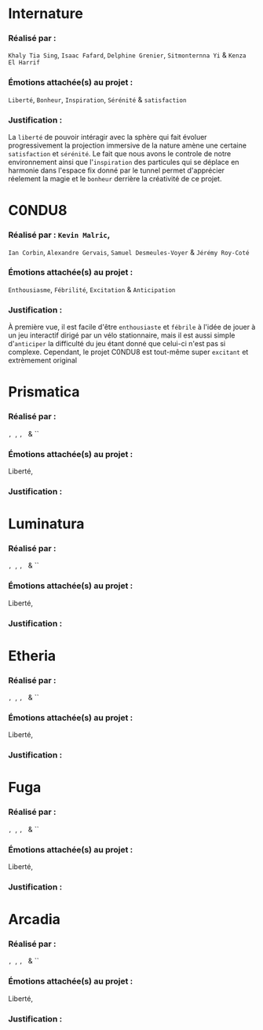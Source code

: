 # Internature

### Réalisé par : 
`Khaly Tia Sing`, `Isaac Fafard`, `Delphine Grenier`, `Sitmonternna Yi` & `Kenza El Harrif`

### Émotions attachée(s) au projet : 
`Liberté`, `Bonheur`, `Inspiration`, `Sérénité` & `satisfaction`

### Justification :
La `liberté` de pouvoir intéragir avec la sphère qui fait évoluer  progressivement la projection immersive de la nature amène une certaine `satisfaction` et `sérénité`. Le fait que nous avons le controle de notre environnement ainsi que l'`inspiration` des particules qui se déplace en harmonie dans l'espace fix donné par le tunnel permet d'apprécier réelement la magie et le `bonheur` derrière la créativité de ce projet.


# C0NDU8

### Réalisé par : `Kevin Malric`, 
`Ian Corbin`, `Alexandre Gervais`, `Samuel Desmeules-Voyer` & `Jérémy Roy-Coté`

### Émotions attachée(s) au projet : 
`Enthousiasme`, `Fébrilité`, `Excitation` & `Anticipation`

### Justification : 
À première vue, il est facile d'être `enthousiaste` et `fébrile` à l'idée de jouer à un jeu interactif dirigé par un vélo stationnaire, mais il est aussi simple d'`anticiper` la difficulté du jeu étant donné que celui-ci n'est pas si complexe. Cependant, le projet C0NDU8 est tout-même super `excitant` et extrèmement original



# Prismatica

### Réalisé par : 
``, ``, ``, `` & ``

### Émotions attachée(s) au projet : 
Liberté, 

### Justification : 


# Luminatura

### Réalisé par : 
``, ``, ``, `` & ``

### Émotions attachée(s) au projet : 
Liberté, 

### Justification : 



# Etheria

### Réalisé par : 
``, ``, ``, `` & ``

### Émotions attachée(s) au projet : 
Liberté, 

### Justification : 


# Fuga

### Réalisé par : 
``, ``, ``, `` & ``

### Émotions attachée(s) au projet : 
Liberté, 

### Justification : 


# Arcadia

### Réalisé par : 
``, ``, ``, `` & ``

### Émotions attachée(s) au projet : 
Liberté, 

### Justification : 

